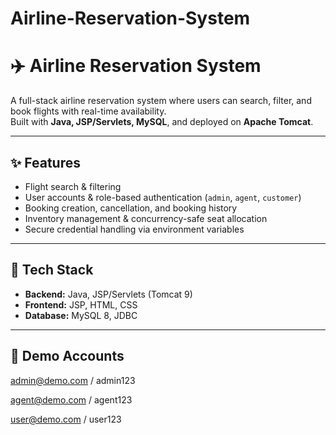 # Airline-Reservation-System

# ✈️ Airline Reservation System  

A full-stack airline reservation system where users can search, filter, and book flights with real-time availability.  
Built with **Java, JSP/Servlets, MySQL**, and deployed on **Apache Tomcat**.  

---

## ✨ Features  
- Flight search & filtering  
- User accounts & role-based authentication (`admin`, `agent`, `customer`)  
- Booking creation, cancellation, and booking history  
- Inventory management & concurrency-safe seat allocation  
- Secure credential handling via environment variables  

---

## 🧱 Tech Stack  
- **Backend:** Java, JSP/Servlets (Tomcat 9)  
- **Frontend:** JSP, HTML, CSS  
- **Database:** MySQL 8, JDBC  

---

## 🧪 Demo Accounts
admin@demo.com / admin123

agent@demo.com / agent123

user@demo.com / user123

